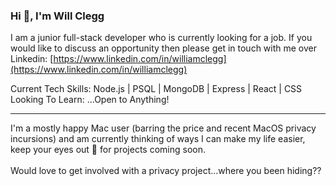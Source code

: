 ### Hi 👋, I'm Will Clegg

I am a junior full-stack developer who is currently looking for a job. If you would like to discuss an opportunity then please get in touch with me over Linkedin: [https://www.linkedin.com/in/williamclegg](https://www.linkedin.com/in/williamclegg)

Current Tech Skills: Node.js | PSQL | MongoDB | Express | React | CSS<br />
Looking To Learn: ...Open to Anything!
<hr />
I'm a mostly happy Mac user (barring the price and recent MacOS privacy incursions) and am currently thinking of ways I can make my life easier, keep your eyes out 👀 for projects coming soon.<br />
<br />
Would love to get involved with a privacy project...where you been hiding??

<!--
**we-llsee/we-llsee** is a ✨ _special_ ✨ repository because its `README.md` (this file) appears on your GitHub profile.

Here are some ideas to get you started:

- 🔭 I’m currently working on ...
- 🌱 I’m currently learning ...
- 👯 I’m looking to collaborate on ...
- 🤔 I’m looking for help with ...
- 💬 Ask me about ...
- 📫 How to reach me: ...
- 😄 Pronouns: ...
- ⚡ Fun fact: ...
-->
